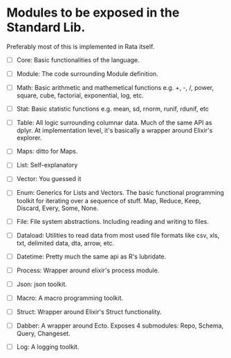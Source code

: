 # Modules to be exposed in the Standard Lib.

Preferably most of this is implemented in Rata itself.

- [ ] Core: Basic functionalities of the language.
- [ ] Module: The code surrounding Module definition. 
- [ ] Math: Basic arithmetic and mathemetical functions e.g. +, -, /, power, square, cube, factorial, exponential, log, etc.
- [ ] Stat: Basic statistic functions e.g. mean, sd, rnorm, runif, rdunif, etc
- [ ] Table: All logic surrounding columnar data. Much of the same API as dplyr. At implementation level, it's basically a wrapper around Elixir's explorer.
- [ ] Maps: ditto for Maps.
- [ ] List: Self-explanatory
- [ ] Vector: You guessed it
- [ ] Enum: Generics for Lists and Vectors. The basic functional programming toolkit for iterating over a sequence of stuff. Map, Reduce, Keep, Discard, Every, Some, None.
- [ ] File: File system abstractions. Including reading and writing to files.
- [ ] Dataload: Utilities to read data from most used file formats like csv, xls, txt, delimited data, dta, arrow, etc.
- [ ] Datetime: Pretty much the same api as R's lubridate.
- [ ] Process: Wrapper around elixir's process module.
- [ ] Json: json toolkit.
- [ ] Macro: A macro programming toolkit.
- [ ] Struct: Wrapper around Elixir's Struct functionality.
- [ ] Dabber: A wrapper around Ecto. Exposes 4 submodules: Repo, Schema, Query, Changeset.
- [ ] Log: A logging toolkit.

 
